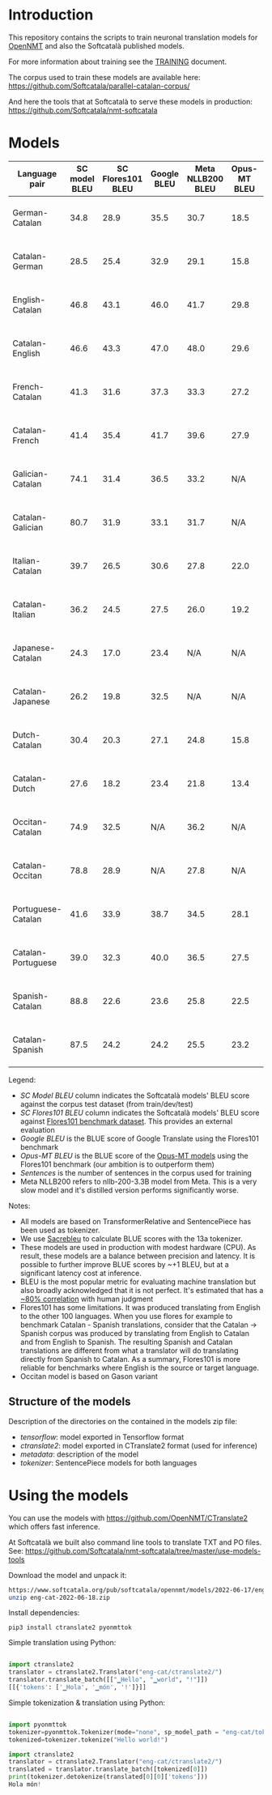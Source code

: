 # Introduction

This repository contains the scripts to train neuronal translation models for [OpenNMT](https://opennmt.net/) and also the Softcatalà published models.

For more information about training see the [TRAINING](TRAINING.md) document.

The corpus used to train these models are available here: https://github.com/Softcatala/parallel-catalan-corpus/

And here the tools that at Softcatalà to serve these models in production: https://github.com/Softcatala/nmt-softcatala

# Models
Language pair | SC model BLEU | SC Flores101 BLEU | Google BLEU | Meta NLLB200 BLEU | Opus-MT BLEU | Sentences | Download model
|---|---|---|---|---|---|---|---
|German-Catalan | 34.8 |28.9 |35.5 |30.7|18.5| 3142257 | [deu-cat-2022-11-14.zip](https://www.softcatala.org/pub/softcatala/opennmt/models/2022-11-22/deu-cat-2022-11-14.zip)
|Catalan-German | 28.5 |25.4 |32.9 |29.1|15.8| 3142257 | [cat-deu-2022-11-16.zip](https://www.softcatala.org/pub/softcatala/opennmt/models/2022-11-22/cat-deu-2022-11-16.zip)
|English-Catalan | 46.8 |43.1 |46.0 |41.7|29.8| 4741504 | [eng-cat-2022-11-09.zip](https://www.softcatala.org/pub/softcatala/opennmt/models/2022-11-22/eng-cat-2022-11-09.zip)
|Catalan-English | 46.6 |43.3 |47.0 |48.0|29.6| 4741504 | [cat-eng-2022-11-12.zip](https://www.softcatala.org/pub/softcatala/opennmt/models/2022-11-22/cat-eng-2022-11-12.zip)
|French-Catalan | 41.3 |31.6 |37.3 |33.3|27.2| 2566302 | [fra-cat-2022-11-09.zip](https://www.softcatala.org/pub/softcatala/opennmt/models/2022-11-22/fra-cat-2022-11-09.zip)
|Catalan-French | 41.4 |35.4 |41.7 |39.6|27.9| 2566302 | [cat-fra-2022-11-14.zip](https://www.softcatala.org/pub/softcatala/opennmt/models/2022-11-22/cat-fra-2022-11-14.zip)
|Galician-Catalan | 74.1 |31.4 |36.5 |33.2|N/A| 2710149 | [glg-cat-2022-11-17.zip](https://www.softcatala.org/pub/softcatala/opennmt/models/2022-11-22/glg-cat-2022-11-17.zip)
|Catalan-Galician | 80.7 |31.9 |33.1 |31.7|N/A| 2710149 | [cat-glg-2022-11-21.zip](https://www.softcatala.org/pub/softcatala/opennmt/models/2022-11-22/cat-glg-2022-11-21.zip)
|Italian-Catalan | 39.7 |26.5 |30.6 |27.8|22.0| 2584598 | [ita-cat-2022-11-11.zip](https://www.softcatala.org/pub/softcatala/opennmt/models/2022-11-22/ita-cat-2022-11-11.zip)
|Catalan-Italian | 36.2 |24.5 |27.5 |26.0|19.2| 2584598 | [cat-ita-2022-11-15.zip](https://www.softcatala.org/pub/softcatala/opennmt/models/2022-11-22/cat-ita-2022-11-15.zip)
|Japanese-Catalan | 24.3 |17.0 |23.4 |N/A|N/A| 1974248 | [jpn-cat-2022-11-18.zip](https://www.softcatala.org/pub/softcatala/opennmt/models/2022-11-22/jpn-cat-2022-11-18.zip)
|Catalan-Japanese | 26.2 |19.8 |32.5 |N/A|N/A| 1974248 | [cat-jpn-2022-11-19.zip](https://www.softcatala.org/pub/softcatala/opennmt/models/2022-11-22/cat-jpn-2022-11-19.zip)
|Dutch-Catalan | 30.4 |20.3 |27.1 |24.8|15.8| 2208538 | [nld-cat-2022-11-19.zip](https://www.softcatala.org/pub/softcatala/opennmt/models/2022-11-22/nld-cat-2022-11-19.zip)
|Catalan-Dutch | 27.6 |18.2 |23.4 |21.8|13.4| 2208538 | [cat-nld-2022-11-19.zip](https://www.softcatala.org/pub/softcatala/opennmt/models/2022-11-22/cat-nld-2022-11-19.zip)
|Occitan-Catalan | 74.9 |32.5 |N/A |36.2|N/A| 2711350 | [oci-cat-2022-11-17.zip](https://www.softcatala.org/pub/softcatala/opennmt/models/2022-11-22/oci-cat-2022-11-17.zip)
|Catalan-Occitan | 78.8 |28.9 |N/A |27.8|N/A| 2711350 | [cat-oci-2022-11-21.zip](https://www.softcatala.org/pub/softcatala/opennmt/models/2022-11-22/cat-oci-2022-11-21.zip)
|Portuguese-Catalan | 41.6 |33.9 |38.7 |34.5|28.1| 2043019 | [por-cat-2022-11-16.zip](https://www.softcatala.org/pub/softcatala/opennmt/models/2022-11-22/por-cat-2022-11-16.zip)
|Catalan-Portuguese | 39.0 |32.3 |40.0 |36.5|27.5| 2043019 | [cat-por-2022-11-18.zip](https://www.softcatala.org/pub/softcatala/opennmt/models/2022-11-22/cat-por-2022-11-18.zip)
|Spanish-Catalan | 88.8 |22.6 |23.6 |25.8|22.5| 7596985 | [spa-cat-2022-11-16.zip](https://www.softcatala.org/pub/softcatala/opennmt/models/2022-11-22/spa-cat-2022-11-16.zip)
|Catalan-Spanish | 87.5 |24.2 |24.2 |25.5|23.2| 7596985 | [cat-spa-2022-11-17.zip](https://www.softcatala.org/pub/softcatala/opennmt/models/2022-11-22/cat-spa-2022-11-17.zip)

Legend:
* *SC Model BLEU* column indicates the Softcatalà models' BLEU score against the corpus test dataset (from train/dev/test)
* *SC Flores101 BLEU* column indicates the Softcatalà models' BLEU score against [Flores101 benchmark dataset](https://github.com/facebookresearch/flores). This provides an external evaluation
* *Google BLEU* is the BLUE score of Google Translate using the Flores101 benchmark
* *Opus-MT BLEU* is the BLUE score of the [Opus-MT models](https://github.com/Helsinki-NLP/Opus-MT) using the Flores101 benchmark (our ambition is to outperform them)
* *Sentences* is the number of sentences in the corpus used for training
* Meta NLLB200 refers to nllb-200-3.3B model from Meta. This is a very slow model and it's distilled version performs significantly worse.

Notes:
* All models are based on TransformerRelative and SentencePiece has been used as tokenizer.
* We use [Sacrebleu](https://github.com/mjpost/sacrebleu) to calculate BLUE scores with the 13a tokenizer.
* These models are used in production with modest hardware (CPU). As result, these models are a balance between precision and latency. It is possible to further improve BLUE scores by ~+1 BLEU, but at a significant latency cost at inference.
* BLEU is the most popular metric for evaluating machine translation but also broadly acknowledged that it is not perfect. It's estimated that has a [~80% correlation](https://aclanthology.org/W05-0909.pdf) with human judgment
* Flores101 has some limitations. It was produced translating from English to the other 100 languages. When you use flores for example to benchmark Catalan - Spanish translations, consider that the Catalan -> Spanish corpus was produced by translating from English to Catalan and from English to Spanish. The resulting Spanish and Catalan translations are different from what a translator will do translating directly from Spanish to Catalan. As a summary, Flores101 is more reliable for benchmarks where English is the source or target language. 
* Occitan model is based on Gason variant

## Structure of the models

Description of the directories on the contained in the models zip file:

* *tensorflow*: model exported in Tensorflow format
* *ctranslate2*: model exported in CTranslate2 format (used for inference)
* *metadata*: description of the model
* *tokenizer*: SentencePiece models for both languages

# Using the models

You can use the models with https://github.com/OpenNMT/CTranslate2 which offers fast inference.

At Softcatalà we built also command line tools to translate TXT and PO files. See: https://github.com/Softcatala/nmt-softcatala/tree/master/use-models-tools


Download the model and unpack it:

```bash
https://www.softcatala.org/pub/softcatala/opennmt/models/2022-06-17/eng-cat-2022-06-18.zip
unzip eng-cat-2022-06-18.zip
```

Install dependencies:

```pip3 install ctranslate2 pyonmttok```

Simple translation using Python:

```python

import ctranslate2
translator = ctranslate2.Translator("eng-cat/ctranslate2/")
translator.translate_batch([["▁Hello", "▁world", "!"]])
[[{'tokens': ['▁Hola', '▁món', '!']}]]

```

Simple tokenization & translation using Python:


```python

import pyonmttok
tokenizer=pyonmttok.Tokenizer(mode="none", sp_model_path = "eng-cat/tokenizer/sp_m.model")
tokenized=tokenizer.tokenize("Hello world!")

import ctranslate2
translator = ctranslate2.Translator("eng-cat/ctranslate2/")
translated = translator.translate_batch([tokenized[0]])
print(tokenizer.detokenize(translated[0][0]['tokens']))
Hola món!
```
